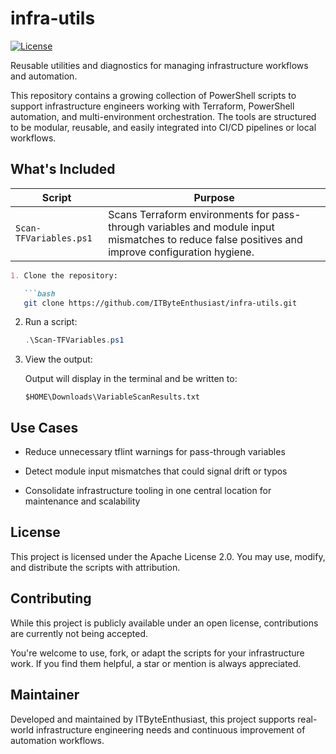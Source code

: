 # infra-utils
[![License](https://img.shields.io/badge/license-Apache%202.0-blue.svg)](LICENSE)

Reusable utilities and diagnostics for managing infrastructure workflows and automation.

This repository contains a growing collection of PowerShell scripts to support infrastructure engineers working with Terraform, PowerShell automation, and multi-environment orchestration. The tools are structured to be modular, reusable, and easily integrated into CI/CD pipelines or local workflows.

## What's Included

| Script | Purpose |
|--------|---------|
| `Scan-TFVariables.ps1` | Scans Terraform environments for pass-through variables and module input mismatches to reduce false positives and improve configuration hygiene. |

```markdown
1. Clone the repository:

   ```bash
   git clone https://github.com/ITByteEnthusiast/infra-utils.git
   ```

2. Run a script:

   ```powershell
   .\Scan-TFVariables.ps1
   ```

3. View the output:

   Output will display in the terminal and be written to:

   ```
   $HOME\Downloads\VariableScanResults.txt
   ```

## Use Cases

- Reduce unnecessary tflint warnings for pass-through variables

- Detect module input mismatches that could signal drift or typos

- Consolidate infrastructure tooling in one central location for maintenance and scalability

## License
This project is licensed under the Apache License 2.0. You may use, modify, and distribute the scripts with attribution.

## Contributing

While this project is publicly available under an open license, contributions are currently not being accepted.

You're welcome to use, fork, or adapt the scripts for your infrastructure work. If you find them helpful, a star or mention is always appreciated.

## Maintainer
Developed and maintained by ITByteEnthusiast, this project supports real-world infrastructure engineering needs and continuous improvement of automation workflows.

